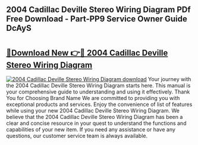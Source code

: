 ## 2004 Cadillac Deville Stereo Wiring Diagram PDf Free Download - Part-PP9 Service Owner Guide DcAyS

# <h2><a href="http://dfkjbn4.blite.top/?on=2004+Cadillac+Deville+Stereo+Wiring+Diagram">🔗Download New 👉🔴 2004 Cadillac Deville Stereo Wiring Diagram</a></h2>

[![2004 Cadillac Deville Stereo Wiring Diagram download](https://i.imgur.com/lujVjoI.png)](http://dfkjbn4.blite.top/?on=2004+Cadillac+Deville+Stereo+Wiring+Diagram)
Your journey with the 2004 Cadillac Deville Stereo Wiring Diagram starts here. This manual is your comprehensive guide to understanding and using it effectively. Thank You for Choosing Brand Name We are committed to providing you with exceptional products and services. Enjoy the convenience of list of features while using your new 2004 Cadillac Deville Stereo Wiring Diagram. We believe that the 2004 Cadillac Deville Stereo Wiring Diagram has been a clear and concise resource in your quest to understand the functions and capabilities of your new item. If you need any assistance or have any questions, our customer service team is always available.
